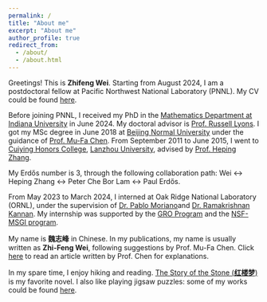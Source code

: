 ```yaml
---
permalink: /
title: "About me"
excerpt: "About me"
author_profile: true
redirect_from: 
  - /about/
  - /about.html
---
```


Greetings! This is **Zhifeng Wei**. Starting from August 2024, I am a postdoctoral fellow at Pacific Northwest National Laboratory (PNNL). My CV could be found [here](https://zf-wei.github.io/files/CV.pdf).

Before joining PNNL, I received my PhD in the [Mathematics Department at Indiana University](https://math.indiana.edu/) in June 2024. My doctoral advisor is [Prof. Russell Lyons](https://rdlyons.pages.iu.edu/). I got my MSc degree in June 2018 at [Beijing Normal University](http://math.bnu.edu.cn/) under the guidance of [Prof. Mu-Fa Chen](http://math0.bnu.edu.cn/~chenmf/main_eng.htm). From September 2011 to June 2015, I went to [Cuiying Honors College](http://chc.lzu.edu.cn/), [Lanzhou University](https://en.lzu.edu.cn/), advised by [Prof. Heping Zhang](http://mathteacher.lzu.edu.cn/system/teacherprofileqtenglish/content.jsp?id=154).

My Erdős number is 3, through the following collaboration path: Wei $\longleftrightarrow$ Heping Zhang $\longleftrightarrow$ Peter Che Bor Lam $\longleftrightarrow$ Paul Erdős.

From May 2023 to March 2024, I interned at Oak Ridge National Laboratory (ORNL), under the supervision of [Dr. Pablo Moriano](https://pmoriano.com/)and [Dr. Ramakrishnan Kannan](https://ramkikannan.com/). My internship was supported by the [GRO Program](https://education.ornl.gov/gro/) and  the [NSF-MSGI program](https://orise.orau.gov/nsf-msgi/).

My name is **魏志峰** in Chinese. In my publications, my name is usually written as **Zhi-Feng Wei**, following suggestions by Prof. Mu-Fa Chen. Click [here](http://math0.bnu.edu.cn/~chenmf/files/SciPopul/19Name-of-Chinese.pdf) to read an article written by Prof. Chen for explanations.

In my spare time, I enjoy hiking and reading. [The Story of the Stone (**红楼梦**)](https://en.wikipedia.org/wiki/Dream_of_the_Red_Chamber) is my favorite novel. I also like playing jigsaw puzzles: some of my works could be found [here](https://zf-wei.github.io/posts/2021/12/puzzles/).  

